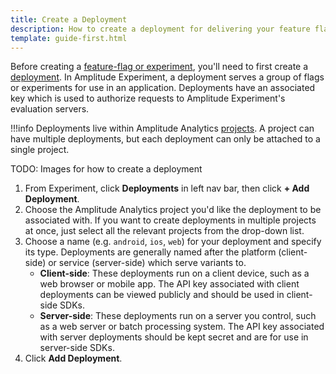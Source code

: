 ```yaml
---
title: Create a Deployment
description: How to create a deployment for delivering your feature flags and experiments.
template: guide-first.html
---
```


Before creating a [feature-flag or experiment](../../general/data-model.md#flags-and-experiments), you'll need to first create a [deployment](../../general/data-model.md#deployments). In Amplitude Experiment, a deployment serves a group of flags or experiments for use in an application. Deployments have an associated key which is used to authorize requests to Amplitude Experiment's evaluation servers.

!!!info
    Deployments live within Amplitude Analytics [projects](../../general/data-model.md#projects). A project can have multiple deployments, but each deployment can only be attached to a single project.

TODO: Images for how to create a deployment

1. From Experiment, click **Deployments** in left nav bar, then click **+ Add Deployment**.
2. Choose the Amplitude Analytics project you'd like the deployment to be associated with. If you want to create deployments in multiple projects at once, just select all the relevant projects from the drop-down list.
3. Choose a name (e.g. `android`, `ios`, `web`) for your deployment and specify its type. Deployments are generally named after the platform (client-side) or service (server-side) which serve variants to.
    - **Client-side**: These deployments run on a client device, such as a web browser or mobile app. The API key associated with client deployments can be viewed publicly and should be used in client-side SDKs.
    - **Server-side**: These deployments run on a server you control, such as a web server or batch processing system. The API key associated with server deployments should be kept secret and are for use in server-side SDKs.
4. Click **Add Deployment**.